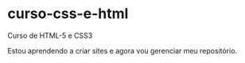 # curso-css-e-html
 Curso de HTML-5 e CSS3

 Estou aprendendo a criar sites e agora vou gerenciar meu repositório.
